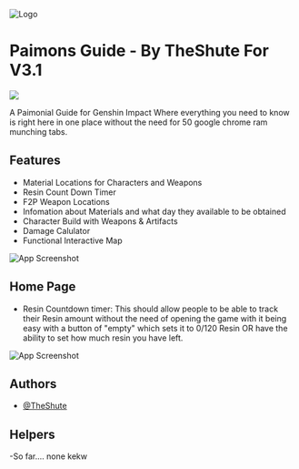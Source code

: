 
![Logo](https://dev-to-uploads.s3.amazonaws.com/uploads/articles/th5xamgrr6se0x5ro4g6.png)


# Paimons Guide - By TheShute For V3.1
![](https://geps.dev/progress/1)

A Paimonial Guide for Genshin Impact Where everything you need to know is right here
in one place without the need for 50 google chrome ram munching tabs.


## Features

- Material Locations for Characters and Weapons
- Resin Count Down Timer
- F2P Weapon Locations
- Infomation about Materials and what day they available to be obtained
- Character Build with Weapons & Artifacts
- Damage Calulator
- Functional Interactive Map

![App Screenshot](https://via.placeholder.com/468x300?text=App+Screenshot+Here)
## Home Page
- Resin Countdown timer:
This should allow people to be able to track their Resin amount without the need of 
opening the game with it being easy with a button of "empty" which sets it to 0/120 Resin
OR have the ability to set how much resin you have left.

![App Screenshot](https://via.placeholder.com/468x300?text=App+Screenshot+Here)
## Authors

- [@TheShute](https://github.com/TheShute/)


## Helpers
-So far.... none kekw
